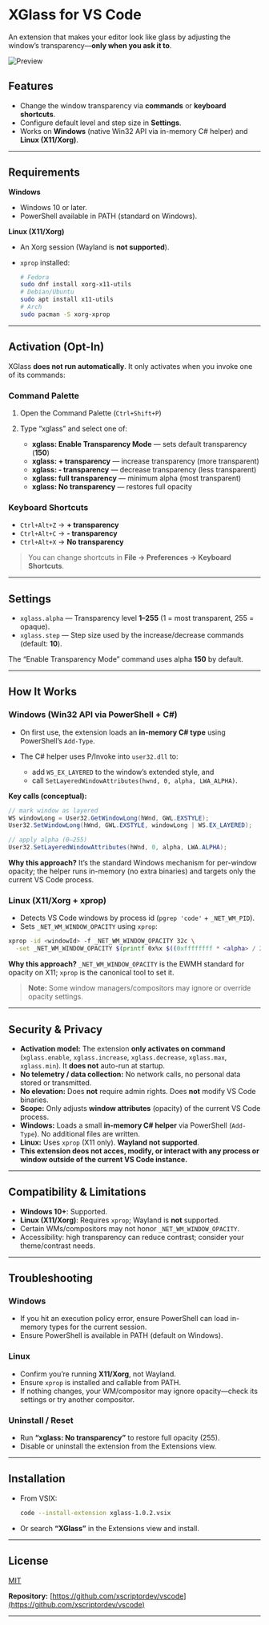# XGlass for VS Code

An extension that makes your editor look like glass by adjusting the window’s transparency—**only when you ask it to**.

![Preview](https://raw.githubusercontent.com/xscriptordev/vscode/main/extensions/xglass/images/preview.png)

## Features

* Change the window transparency via **commands** or **keyboard shortcuts**.
* Configure default level and step size in **Settings**.
* Works on **Windows** (native Win32 API via in-memory C# helper) and **Linux (X11/Xorg)**.

---

## Requirements

**Windows**

* Windows 10 or later.
* PowerShell available in PATH (standard on Windows).

**Linux (X11/Xorg)**

* An Xorg session (Wayland is **not supported**).
* `xprop` installed:

  ```bash
  # Fedora
  sudo dnf install xorg-x11-utils
  # Debian/Ubuntu
  sudo apt install x11-utils
  # Arch
  sudo pacman -S xorg-xprop
  ```

---

## Activation (Opt-In)

XGlass **does not run automatically**. It only activates when you invoke one of its commands:

### Command Palette

1. Open the Command Palette (`Ctrl+Shift+P`)
2. Type “xglass” and select one of:

   * **xglass: Enable Transparency Mode** — sets default transparency (**150**)
   * **xglass: + transparency** — increase transparency (more transparent)
   * **xglass: - transparency** — decrease transparency (less transparent)
   * **xglass: full transparency** — minimum alpha (most transparent)
   * **xglass: No transparency** — restores full opacity

### Keyboard Shortcuts

* `Ctrl+Alt+Z` → **+ transparency**
* `Ctrl+Alt+C` → **- transparency**
* `Ctrl+Alt+X` → **No transparency**

> You can change shortcuts in **File → Preferences → Keyboard Shortcuts**.

---

## Settings

* `xglass.alpha` — Transparency level **1–255** (1 = most transparent, 255 = opaque).
* `xglass.step` — Step size used by the increase/decrease commands (default: **10**).

The “Enable Transparency Mode” command uses alpha **150** by default.

---

## How It Works

### Windows (Win32 API via PowerShell + C#)

* On first use, the extension loads an **in-memory C# type** using PowerShell’s `Add-Type`.
* The C# helper uses P/Invoke into `user32.dll` to:

  * add `WS_EX_LAYERED` to the window’s extended style, and
  * call `SetLayeredWindowAttributes(hwnd, 0, alpha, LWA_ALPHA)`.

**Key calls (conceptual):**

```csharp
// mark window as layered
WS windowLong = User32.GetWindowLong(hWnd, GWL.EXSTYLE);
User32.SetWindowLong(hWnd, GWL.EXSTYLE, windowLong | WS.EX_LAYERED);

// apply alpha (0–255)
User32.SetLayeredWindowAttributes(hWnd, 0, alpha, LWA.ALPHA);
```

**Why this approach?**
It’s the standard Windows mechanism for per-window opacity; the helper runs in-memory (no extra binaries) and targets only the current VS Code process.

### Linux (X11/Xorg + xprop)

* Detects VS Code windows by process id (`pgrep 'code'` + `_NET_WM_PID`).
* Sets `_NET_WM_WINDOW_OPACITY` using `xprop`:

```bash
xprop -id <windowId> -f _NET_WM_WINDOW_OPACITY 32c \
  -set _NET_WM_WINDOW_OPACITY $(printf 0x%x $((0xffffffff * <alpha> / 255)))
```

**Why this approach?**
`_NET_WM_WINDOW_OPACITY` is the EWMH standard for opacity on X11; `xprop` is the canonical tool to set it.

> **Note:** Some window managers/compositors may ignore or override opacity settings.

---

## Security & Privacy

* **Activation model:** The extension **only activates on command** (`xglass.enable`, `xglass.increase`, `xglass.decrease`, `xglass.max`, `xglass.min`). It **does not** auto-run at startup.
* **No telemetry / data collection:** No network calls, no personal data stored or transmitted.
* **No elevation:** Does **not** require admin rights. Does **not** modify VS Code binaries.
* **Scope:** Only adjusts **window attributes** (opacity) of the current VS Code process.
* **Windows:** Loads a small **in-memory C# helper** via PowerShell (`Add-Type`). No additional files are written.
* **Linux:** Uses `xprop` (X11 only). **Wayland not supported**.
* **This extension deos not acces, modify, or interact with any process or window outside of the current VS Code instance.**
---

## Compatibility & Limitations

* **Windows 10+**: Supported.
* **Linux (X11/Xorg)**: Requires `xprop`; Wayland is **not** supported.
* Certain WMs/compositors may not honor `_NET_WM_WINDOW_OPACITY`.
* Accessibility: high transparency can reduce contrast; consider your theme/contrast needs.

---

## Troubleshooting

### Windows

* If you hit an execution policy error, ensure PowerShell can load in-memory types for the current session.
* Ensure PowerShell is available in PATH (default on Windows).

### Linux

* Confirm you’re running **X11/Xorg**, not Wayland.
* Ensure `xprop` is installed and callable from PATH.
* If nothing changes, your WM/compositor may ignore opacity—check its settings or try another compositor.

### Uninstall / Reset

* Run **“xglass: No transparency”** to restore full opacity (255).
* Disable or uninstall the extension from the Extensions view.

---

## Installation

* From VSIX:

  ```bash
  code --install-extension xglass-1.0.2.vsix
  ```
* Or search **“XGlass”** in the Extensions view and install.

---

## License

[MIT](./LICENSE.md)

**Repository:** [https://github.com/xscriptordev/vscode](https://github.com/xscriptordev/vscode)

---
